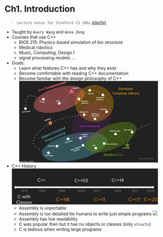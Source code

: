 
# Ch1. Introduction
> `Lecture notes for Stanford CS 106L` [playlist](https://www.youtube.com/playlist?list=PLCgD3ws8aVdolCexlz8f3U-RROA0s5jWA)
- Taught by `Avery Wang` and `Anna Zeng`
- Courses that use C++
    - BIOE 215: Physics-based simulation of bio structure
    - Medical robotics
    - Music, Computing, Design I
    - signal processing models ...
- Goals:
    - Learn what features C++ has and why they exist
    - Become comfortable with reading C++ documentation
    - Become familiar with the design philosophy of C++
![alt text](images/roadmap.png)
- C++ History
    ![alt text](images/cpp-history.png)
    - Assembly is unportable
    - Assembly is too detailed for humans to write just simple programs
        ![](https://miro.medium.com/v2/resize:fit:1400/1*YpOL2_yhdsPUbgjUGsrmBg.png)
    - Assembly has low readability
    - C was popular then but it has no objects or classes (only `structs`)
    - C is tedious when writing large programs
